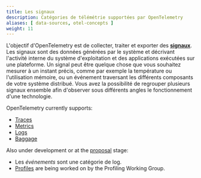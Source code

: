 ```yaml
---
title: Les signaux
description: Catégories de télémétrie supportées par OpenTelemetry
aliases: [ data-sources, otel-concepts ]
weight: 11
---
```


L'objectif d'OpenTelemetry est de collecter, traiter et exporter des
**[signaux][signals]**.
Les signaux sont des données générées par le système et
décrivant l'activité interne du système d'exploitation et des applications
exécutées sur une plateforme. Un signal peut être quelque chose que vous
souhaitez mesurer à un instant précis, comme par exemple la température ou
l'utilisation mémoire, ou un événement traversant les différents composants de
votre système distribué. Vous avez la possibilité de regrouper plusieurs signaux
ensemble afin d'observer sous différents angles le fonctionnement d'une
technologie.

OpenTelemetry currently supports:

- [Traces](traces)
- [Metrics](metrics)
- [Logs](logs)
- [Baggage](baggage)

Also under development or at the [proposal] stage:

- Les _événements_ sont une catégorie
  de log.
- [Profiles] are being worked on by the Profiling Working Group.

[Events]: /docs/specs/otel/logs/data-model/#events
[Profiles]: <Un groupe dédié au profilage travaille actuellement sur les&#xA;[_profils_](https://github.com/open-telemetry/opentelemetry-specification/blob/main/oteps/profiles/0212-profiling-vision.md).>
[proposal]: https://github.com/open-telemetry/opentelemetry-specification/tree/main/oteps/#readme
[signals]: /docs/specs/otel/glossary/#signals
